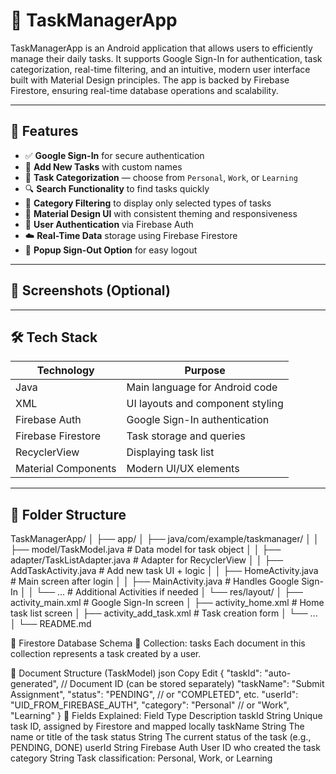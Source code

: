 # 📱 TaskManagerApp

TaskManagerApp is an Android application that allows users to efficiently manage their daily tasks. It supports Google Sign-In for authentication, task categorization, real-time filtering, and an intuitive, modern user interface built with Material Design principles. The app is backed by Firebase Firestore, ensuring real-time database operations and scalability.

---

## 🚀 Features

- ✅ **Google Sign-In** for secure authentication
- 📝 **Add New Tasks** with custom names
- 📂 **Task Categorization** — choose from `Personal`, `Work`, or `Learning`
- 🔍 **Search Functionality** to find tasks quickly
- 🎯 **Category Filtering** to display only selected types of tasks
- 🎨 **Material Design UI** with consistent theming and responsiveness
- 🔐 **User Authentication** via Firebase Auth
- ☁️ **Real-Time Data** storage using Firebase Firestore
- 🚪 **Popup Sign-Out Option** for easy logout

---

## 📸 Screenshots (Optional)

<!--
If available, include screenshots here:
- Home screen with user greeting and task list
- Add Task screen with category checkboxes
- Google Sign-In screen
-->

---

## 🛠️ Tech Stack

| Technology        | Purpose                         |
|-------------------|----------------------------------|
| Java              | Main language for Android code   |
| XML               | UI layouts and component styling |
| Firebase Auth     | Google Sign-In authentication    |
| Firebase Firestore| Task storage and queries         |
| RecyclerView      | Displaying task list             |
| Material Components| Modern UI/UX elements          |

---

## 📁 Folder Structure

TaskManagerApp/
│
├── app/
│ ├── java/com/example/taskmanager/
│ │ ├── model/TaskModel.java # Data model for task object
│ │ ├── adapter/TaskListAdapter.java # Adapter for RecyclerView
│ │ ├── AddTaskActivity.java # Add new task UI + logic
│ │ ├── HomeActivity.java # Main screen after login
│ │ ├── MainActivity.java # Handles Google Sign-In
│ │ └── ... # Additional Activities if needed
│ └── res/layout/
│ ├── activity_main.xml # Google Sign-In screen
│ ├── activity_home.xml # Home task list screen
│ ├── activity_add_task.xml # Task creation form
│ └── ...
│
└── README.md

📂 Firestore Database Schema
🔸 Collection: tasks
Each document in this collection represents a task created by a user.

📄 Document Structure (TaskModel)
json
Copy
Edit
{
  "taskId": "auto-generated", // Document ID (can be stored separately)
  "taskName": "Submit Assignment",
  "status": "PENDING", // or "COMPLETED", etc.
  "userId": "UID_FROM_FIREBASE_AUTH",
  "category": "Personal" // or "Work", "Learning"
}
🔑 Fields Explained:
Field	Type	Description
taskId	String	Unique task ID, assigned by Firestore and mapped locally
taskName	String	The name or title of the task
status	String	The current status of the task (e.g., PENDING, DONE)
userId	String	Firebase Auth User ID who created the task
category	String	Task classification: Personal, Work, or Learning



